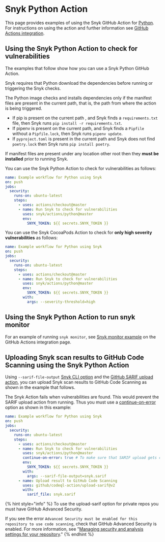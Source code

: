 # Snyk Python Action

This page provides examples of using the Snyk GitHub Action for [Python](https://github.com/snyk/actions/tree/master/python). For instructions on using the action and further information see [GitHub Actions integration](https://docs.snyk.io/integrations/ci-cd-integrations/github-actions-integration).

## Using the Snyk Python Action to check for vulnerabilities

The examples that follow show how you can use a Snyk Python GitHub Action.

Snyk requires that Python download the dependencies before running or triggering the Snyk checks.

The Python image checks and installs dependencies only if the manifest files are present in the current path, that is, the path from where the action is being triggered.

* If pip is present on the current path , and Snyk finds a `requirements.txt` file, then Snyk runs `pip install -r requirements.txt`.
* If pipenv is present on the current path, and Snyk finds a `Pipfile` without a `Pipfile.lock`, then Snyk runs `pipenv update`.
* If `pyproject.toml` is present in the current path and Snyk does not find `poetry.lock` then Snyk runs `pip install poetry`.

If manifest files are present under any location other root then they **must be installed** prior to running Snyk.

You can use the Snyk Python Action to check for vulnerabilities as follows:

```yaml
name: Example workflow for Python using Snyk
on: push
jobs:
  security:
    runs-on: ubuntu-latest
    steps:
      - uses: actions/checkout@master
      - name: Run Snyk to check for vulnerabilities
        uses: snyk/actions/python@master
        env:
          SNYK_TOKEN: ${{ secrets.SNYK_TOKEN }}
```

You can use the Snyk CocoaPods Action to check for **only high severity vulnerabilities** as follows:

```yaml
name: Example workflow for Python using Snyk
on: push
jobs:
  security:
    runs-on: ubuntu-latest
    steps:
      - uses: actions/checkout@master
      - name: Run Snyk to check for vulnerabilities
        uses: snyk/actions/python@master
        env:
          SNYK_TOKEN: ${{ secrets.SNYK_TOKEN }}
        with:
          args: --severity-threshold=high
```

## Using the Snyk Python Action to run snyk monitor

For an example of running `snyk monitor`, see [Snyk monitor example](https://docs.snyk.io/integrations/ci-cd-integrations/github-actions-integration#snyk-monitor-example) on the GitHub Actions integration page.

## Uploading Snyk scan results to GitHub Code Scanning using the Snyk Python Action

Using `--sarif-file-output` [Snyk CLI option](https://docs.snyk.io/snyk-cli/cli-reference) and the [GitHub SARIF upload action](https://docs.github.com/en/code-security/secure-coding/uploading-a-sarif-file-to-github), you can upload Snyk scan results to GitHub Code Scanning as shown in the example that follows.

The Snyk Action fails when vulnerabilities are found. This would prevent the SARIF upload action from running. Thus you must use a [continue-on-error](https://docs.github.com/en/actions/reference/workflow-syntax-for-github-actions#jobsjob_idstepscontinue-on-error) option as shown in this example:

```yaml
name: Example workflow for Python using Snyk
on: push
jobs:
  security:
    runs-on: ubuntu-latest
    steps:
      - uses: actions/checkout@master
      - name: Run Snyk to check for vulnerabilities
        uses: snyk/actions/python@master
        continue-on-error: true # To make sure that SARIF upload gets called
        env:
          SNYK_TOKEN: ${{ secrets.SNYK_TOKEN }}
        with:
          args: --sarif-file-output=snyk.sarif
      - name: Upload result to GitHub Code Scanning
        uses: github/codeql-action/upload-sarif@v2
        with:
          sarif_file: snyk.sarif
```

{% hint style="info" %}
To use the upload-sarif option for private repos you must have GitHub Advanced Security.

If you see the error `Advanced Security must be enabled for this repository to use code scanning`, check that GitHub Advanced Security is enabled. For more information, see "[Managing security and analysis settings for your repository](https://docs.github.com/en/repositories/managing-your-repositorys-settings-and-features/enabling-features-for-your-repository/managing-security-and-analysis-settings-for-your-repository)."
{% endhint %}
